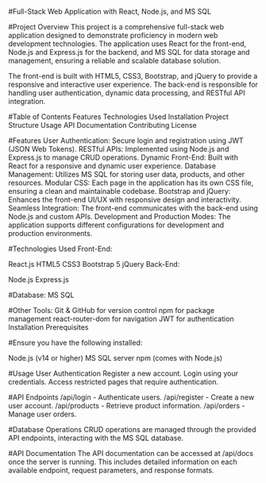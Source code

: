 #Full-Stack Web Application with React, Node.js, and MS SQL

#Project Overview
This project is a comprehensive full-stack web application designed to demonstrate proficiency in modern web development technologies. The application uses React for the front-end, Node.js and Express.js for the backend, and MS SQL for data storage and management, ensuring a reliable and scalable database solution.

The front-end is built with HTML5, CSS3, Bootstrap, and jQuery to provide a responsive and interactive user experience. The back-end is responsible for handling user authentication, dynamic data processing, and RESTful API integration.

#Table of Contents
Features
Technologies Used
Installation
Project Structure
Usage
API Documentation
Contributing
License

#Features
User Authentication: Secure login and registration using JWT (JSON Web Tokens).
RESTful APIs: Implemented using Node.js and Express.js to manage CRUD operations.
Dynamic Front-End: Built with React for a responsive and dynamic user experience.
Database Management: Utilizes MS SQL for storing user data, products, and other resources.
Modular CSS: Each page in the application has its own CSS file, ensuring a clean and maintainable codebase.
Bootstrap and jQuery: Enhances the front-end UI/UX with responsive design and interactivity.
Seamless Integration: The front-end communicates with the back-end using Node.js and custom APIs.
Development and Production Modes: The application supports different configurations for development and production environments.

#Technologies Used
Front-End:

React.js
HTML5
CSS3
Bootstrap 5
jQuery
Back-End:

Node.js
Express.js

#Database:
MS SQL

#Other Tools:
Git & GitHub for version control
npm for package management
react-router-dom for navigation
JWT for authentication
Installation
Prerequisites

#Ensure you have the following installed:

Node.js (v14 or higher)
MS SQL server
npm (comes with Node.js)

#Usage
User Authentication
Register a new account.
Login using your credentials.
Access restricted pages that require authentication.

#API Endpoints
/api/login - Authenticate users.
/api/register - Create a new user account.
/api/products - Retrieve product information.
/api/orders - Manage user orders.

#Database Operations
CRUD operations are managed through the provided API endpoints, interacting with the MS SQL database.

#API Documentation
The API documentation can be accessed at /api/docs once the server is running. This includes detailed information on each available endpoint, request parameters, and response formats.
